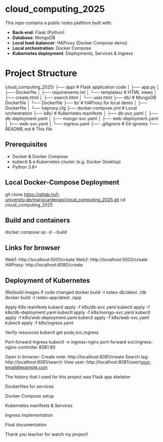 # cloud_computing_2025


This repo contains a public notes platform built with:
- **Back-end**: Flask (Python)
- **Database**: MongoDB
- **Local load-balancer**: HAProxy (Docker Compose demo)
- **Local orchestration**: Docker Compose
- **Kubernetes deployment**: Deployments, Services & Ingress

# Project Structure
cloud_computing_2025/
├── app/ # Flask application code
│ ├── app.py
│ ├── Dockerfile
│ ├── requirements.txt
│ └── templates/ # HTML views
│ ├── create.html
│ ├── search.html
│ └── user.html
├── db/ # MongoDB Dockerfile
│ └── Dockerfile
├── lb/ # HAProxy for local demo
│ ├── Dockerfile
│ └── haproxy.cfg
├── docker-compose.yml # Local orchestration
├── k8s/ # Kubernetes manifests
│ ├── db-pvc.yaml
│ ├── db-deployment.yaml
│ ├── mongo-svc.yaml
│ ├── web-deployment.yaml
│ ├── web-svc.yaml
│ └── ingress.yaml
├── .gitignore # Git ignores
└── README.md # This file

## Prerequisites
- Docker & Docker Compose  
- kubectl & a Kubernetes cluster (e.g. Docker Desktop)  
- Python 3.8+

## Local Docker-Compose Deployment
git clone https://gitlab.hof-university.de/mariocardenag/cloud_computing_2025.git
cd cloud_computing_2025

## Build and containers
docker compose up -d --build

## Links for browser
   Web1:    http://localhost:5001/create
   Web2:    http://localhost:5002/create
   HAProxy: http://localhost:8080/create

## Deployment of Kubernetes

(Re)build images if code changed
docker build -t notes-db:latest ./db
docker build -t notes-app:latest ./app

Apply K8s manifests
kubectl apply -f k8s/db-pvc.yaml
kubectl apply -f k8s/db-deployment.yaml
kubectl apply -f k8s/mongo-svc.yaml
kubectl apply -f k8s/web-deployment.yaml
kubectl apply -f k8s/web-svc.yaml
kubectl apply -f k8s/ingress.yaml

 Verify resources
kubectl get pods,svc,ingress

Port-forward Ingress
kubectl -n ingress-nginx port-forward svc/ingress-nginx-controller 8081:80

 Open in browser:
   Create note:  http://localhost:8081/create
   Search tag:   http://localhost:8081/search
   View user:    http://localhost:8081/user/your-email@example.com

The history that I used for this project was
Flask app skeleton

Dockerfiles for services

Docker-Compose setup

Kubernetes manifests & Services

Ingress implementation

Final documentation

Thank you teacher for watch my project!

